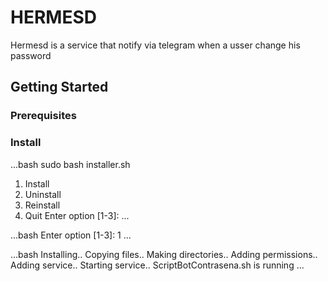 # HERMESD

Hermesd is a service that notify via telegram when a usser change his password

## Getting Started

### Prerequisites

### Install

...bash
sudo bash installer.sh

1) Install
2) Uninstall
3) Reinstall
4) Quit
Enter option [1-3]:
...

...bash
Enter option [1-3]: 1
...


...bash
Installing..
Copying files..
Making directories..
Adding permissions..
Adding service..
Starting service..
ScriptBotContrasena.sh is running
...




